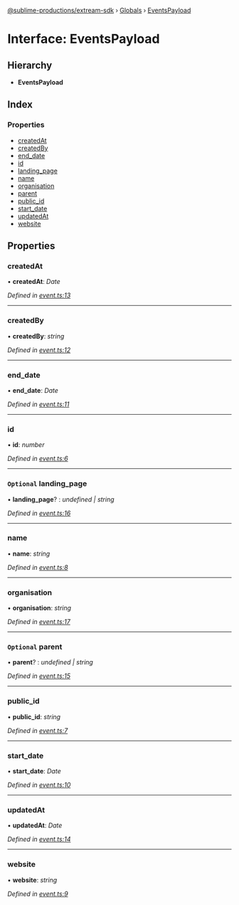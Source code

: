 [@sublime-productions/extream-sdk](../README.md) › [Globals](../globals.md) › [EventsPayload](eventspayload.md)

# Interface: EventsPayload

## Hierarchy

* **EventsPayload**

## Index

### Properties

* [createdAt](eventspayload.md#createdat)
* [createdBy](eventspayload.md#createdby)
* [end_date](eventspayload.md#end_date)
* [id](eventspayload.md#id)
* [landing_page](eventspayload.md#optional-landing_page)
* [name](eventspayload.md#name)
* [organisation](eventspayload.md#organisation)
* [parent](eventspayload.md#optional-parent)
* [public_id](eventspayload.md#public_id)
* [start_date](eventspayload.md#start_date)
* [updatedAt](eventspayload.md#updatedat)
* [website](eventspayload.md#website)

## Properties

###  createdAt

• **createdAt**: *Date*

*Defined in [event.ts:13](https://github.com/Extream-SaaS/ex-sdk/blob/954d97e/src/event.ts#L13)*

___

###  createdBy

• **createdBy**: *string*

*Defined in [event.ts:12](https://github.com/Extream-SaaS/ex-sdk/blob/954d97e/src/event.ts#L12)*

___

###  end_date

• **end_date**: *Date*

*Defined in [event.ts:11](https://github.com/Extream-SaaS/ex-sdk/blob/954d97e/src/event.ts#L11)*

___

###  id

• **id**: *number*

*Defined in [event.ts:6](https://github.com/Extream-SaaS/ex-sdk/blob/954d97e/src/event.ts#L6)*

___

### `Optional` landing_page

• **landing_page**? : *undefined | string*

*Defined in [event.ts:16](https://github.com/Extream-SaaS/ex-sdk/blob/954d97e/src/event.ts#L16)*

___

###  name

• **name**: *string*

*Defined in [event.ts:8](https://github.com/Extream-SaaS/ex-sdk/blob/954d97e/src/event.ts#L8)*

___

###  organisation

• **organisation**: *string*

*Defined in [event.ts:17](https://github.com/Extream-SaaS/ex-sdk/blob/954d97e/src/event.ts#L17)*

___

### `Optional` parent

• **parent**? : *undefined | string*

*Defined in [event.ts:15](https://github.com/Extream-SaaS/ex-sdk/blob/954d97e/src/event.ts#L15)*

___

###  public_id

• **public_id**: *string*

*Defined in [event.ts:7](https://github.com/Extream-SaaS/ex-sdk/blob/954d97e/src/event.ts#L7)*

___

###  start_date

• **start_date**: *Date*

*Defined in [event.ts:10](https://github.com/Extream-SaaS/ex-sdk/blob/954d97e/src/event.ts#L10)*

___

###  updatedAt

• **updatedAt**: *Date*

*Defined in [event.ts:14](https://github.com/Extream-SaaS/ex-sdk/blob/954d97e/src/event.ts#L14)*

___

###  website

• **website**: *string*

*Defined in [event.ts:9](https://github.com/Extream-SaaS/ex-sdk/blob/954d97e/src/event.ts#L9)*
